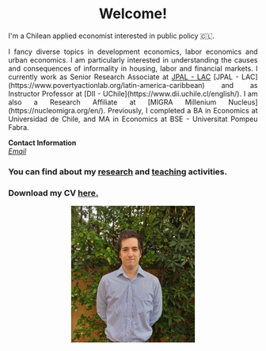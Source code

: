 # <center> Welcome! </center>
I'm a Chilean applied economist interested in public policy 🇨🇱.<br>

<p align="justify">
I fancy diverse topics in development economics, labor economics and urban economics. 
I am particularly interested in understanding the causes and consequences of informality in housing, labor 
and financial markets. I currently work as Senior Research 
Associate at <a href="https://www.povertyactionlab.org/latin-america-caribbean">JPAL - LAC</a> [JPAL - LAC](https://www.povertyactionlab.org/latin-america-caribbean) and as 
Instructor Professor at [DII - UChile](https://www.dii.uchile.cl/english/). I am also a Research Affiliate at [MIGRA Millenium Nucleus](https://nucleomigra.org/en/).
Previously, I completed a BA in Economics at Universidad de Chile, and MA in Economics at BSE - Universitat Pompeu Fabra.<br> </p>



<b>Contact Information</b> <br>
<i> [Email](mailto:mreyesl@fen.uchile.cl) </i> <br>

### You can find about my [research](https://mreyeslabbe.github.io/research/) and [teaching](https://mreyeslabbe.github.io/teaching/) activities.

### Download my CV <a href="/docs/assets/CV_MRL.pdf" target="_blank">here.</a>

<center> <img src="/docs/assets/profile_pic.jpeg" width="250"/> </center>

